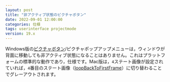 ```yaml
---
layout: post
title: "非アクティブ状態のピクチャボタン"
date: 2022-09-01 12:00:00
categories: 仕様 
tags: userinterface projectmode
version: 19.x
---
```


Windows版の[ピクチャボタン](https://developer.4d.com/docs/ja/FormObjects/pictureButtonOverview.html)/ピクチャポップアップメニューは，ウィンドウが背面に移動しても非アクティブ状態になることはありません。これはプラットフォームの標準的な動作であり，仕様です。Mac版は，`4`ステート画像が設定されていれば，`4`番目のステート画像（[loopBackToFirstFrame](https://developer.4d.com/docs/ja/FormObjects/propertiesAnimation.html)）に切り替わることでグレーアウトされます。
